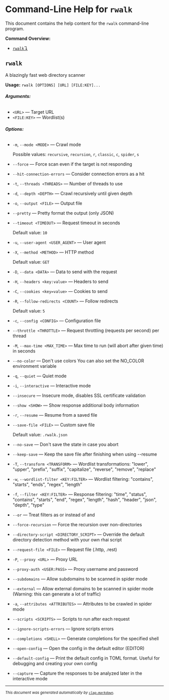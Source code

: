 # Command-Line Help for `rwalk`

This document contains the help content for the `rwalk` command-line program.

**Command Overview:**

* [`rwalk`↴](#rwalk)

## `rwalk`

A blazingly fast web directory scanner

**Usage:** `rwalk [OPTIONS] [URL] [FILE:KEY]...`

###### **Arguments:**

* `<URL>` — Target URL
* `<FILE:KEY>` — Wordlist(s)

###### **Options:**

* `-m`, `--mode <MODE>` — Crawl mode

  Possible values: `recursive`, `recursion`, `r`, `classic`, `c`, `spider`, `s`

* `--force` — Force scan even if the target is not responding
* `--hit-connection-errors` — Consider connection errors as a hit
* `-t`, `--threads <THREADS>` — Number of threads to use
* `-d`, `--depth <DEPTH>` — Crawl recursively until given depth
* `-o`, `--output <FILE>` — Output file
* `--pretty` — Pretty format the output (only JSON)
* `--timeout <TIMEOUT>` — Request timeout in seconds

  Default value: `10`
* `-u`, `--user-agent <USER_AGENT>` — User agent
* `-X`, `--method <METHOD>` — HTTP method

  Default value: `GET`
* `-D`, `--data <DATA>` — Data to send with the request
* `-H`, `--headers <key:value>` — Headers to send
* `-C`, `--cookies <key=value>` — Cookies to send
* `-R`, `--follow-redirects <COUNT>` — Follow redirects

  Default value: `5`
* `-c`, `--config <CONFIG>` — Configuration file
* `--throttle <THROTTLE>` — Request throttling (requests per second) per thread
* `-M`, `--max-time <MAX_TIME>` — Max time to run (will abort after given time) in seconds
* `--no-color` — Don't use colors You can also set the NO_COLOR environment variable
* `-q`, `--quiet` — Quiet mode
* `-i`, `--interactive` — Interactive mode
* `--insecure` — Insecure mode, disables SSL certificate validation
* `--show <SHOW>` — Show response additional body information
* `-r`, `--resume` — Resume from a saved file
* `--save-file <FILE>` — Custom save file

  Default value: `.rwalk.json`
* `--no-save` — Don't save the state in case you abort
* `--keep-save` — Keep the save file after finishing when using --resume
* `-T`, `--transform <TRANSFORM>` — Wordlist transformations: "lower", "upper", "prefix", "suffix", "capitalize", "reverse", "remove", "replace"
* `-w`, `--wordlist-filter <KEY:FILTER>` — Wordlist filtering: "contains", "starts", "ends", "regex", "length"
* `-f`, `--filter <KEY:FILTER>` — Response filtering: "time", "status", "contains", "starts", "end", "regex", "length", "hash", "header", "json", "depth", "type"
* `--or` — Treat filters as or instead of and
* `--force-recursion` — Force the recursion over non-directories
* `--directory-script <DIRECTORY_SCRIPT>` — Override the default directory detection method with your own rhai script
* `--request-file <FILE>` — Request file (.http, .rest)
* `-P`, `--proxy <URL>` — Proxy URL
* `--proxy-auth <USER:PASS>` — Proxy username and password
* `--subdomains` — Allow subdomains to be scanned in spider mode
* `--external` — Allow external domains to be scanned in spider mode (Warning: this can generate a lot of traffic)
* `-a`, `--attributes <ATTRIBUTES>` — Attributes to be crawled in spider mode
* `--scripts <SCRIPTS>` — Scripts to run after each request
* `--ignore-scripts-errors` — Ignore scripts errors
* `--completions <SHELL>` — Generate completions for the specified shell
* `--open-config` — Open the config in the default editor (EDITOR)
* `--default-config` — Print the default config in TOML format. Useful for debugging and creating your own config
* `--capture` — Capture the responses to be analyzed later in the interactive mode



<hr/>

<small><i>
    This document was generated automatically by
    <a href="https://crates.io/crates/clap-markdown"><code>clap-markdown</code></a>.
</i></small>

